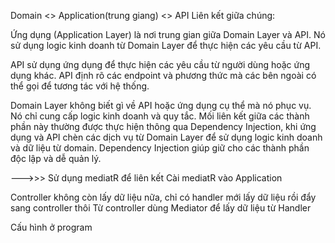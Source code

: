 Domain <> Application(trung giang) <> API
Liên kết giữa chúng:

Ứng dụng (Application Layer) là nơi trung gian giữa Domain Layer và API. Nó sử dụng logic kinh doanh từ Domain Layer để thực hiện các yêu cầu từ API.

API sử dụng ứng dụng để thực hiện các yêu cầu từ người dùng hoặc ứng dụng khác. API định rõ các endpoint và phương thức mà các bên ngoài có thể gọi để tương tác với hệ thống.

Domain Layer không biết gì về API hoặc ứng dụng cụ thể mà nó phục vụ. Nó chỉ cung cấp logic kinh doanh và quy tắc.
Mối liên kết giữa các thành phần này thường được thực hiện thông qua Dependency Injection, khi ứng dụng và API chèn các dịch vụ từ Domain Layer để sử dụng logic kinh doanh và dữ liệu từ domain. Dependency Injection giúp giữ cho các thành phần độc lập và dễ quản lý.

--->>> Sử dụng mediatR để liên kết
Cài mediatR vào Application

Controller không còn lấy dữ liệu nữa, chỉ có handler mới lấy dữ liệu rồi đẩy sang controller thôi
Từ controller dùng Mediator để lấy dữ liệu từ Handler

Cấu hình ở program
